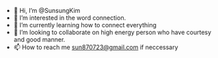 - 👋 Hi, I’m @SunsungKim
- 👀 I’m interested in the word connection. 
- 🌱 I’m currently learning how to connect everything
- 💞️ I’m looking to collaborate on high energy person who have courtesy and good manner.
- 📫 How to reach me sun870723@gmail.com if neccessary

<!---
SunsungKim/SunsungKim is a ✨ special ✨ repository because its `README.md` (this file) appears on your GitHub profile.
You can click the Preview link to take a look at your changes.
--->
